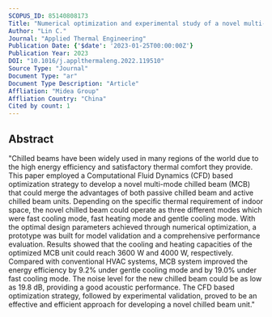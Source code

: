 ```yaml
---
SCOPUS_ID: 85140808173
Title: "Numerical optimization and experimental study of a novel multi-mode chilled beam"
Author: "Lin C."
Journal: "Applied Thermal Engineering"
Publication Date: {'$date': '2023-01-25T00:00:00Z'}
Publication Year: 2023
DOI: "10.1016/j.applthermaleng.2022.119510"
Source Type: "Journal"
Document Type: "ar"
Document Type Description: "Article"
Affliation: "Midea Group"
Affliation Country: "China"
Cited by count: 1
---
```


## Abstract
"Chilled beams have been widely used in many regions of the world due to the high energy efficiency and satisfactory thermal comfort they provide. This paper employed a Computational Fluid Dynamics (CFD) based optimization strategy to develop a novel multi-mode chilled beam (MCB) that could merge the advantages of both passive chilled beam and active chilled beam units. Depending on the specific thermal requirement of indoor space, the novel chilled beam could operate as three different modes which were fast cooling mode, fast heating mode and gentle cooling mode. With the optimal design parameters achieved through numerical optimization, a prototype was built for model validation and a comprehensive performance evaluation. Results showed that the cooling and heating capacities of the optimized MCB unit could reach 3600 W and 4000 W, respectively. Compared with conventional HVAC systems, MCB system improved the energy efficiency by 9.2% under gentle cooling mode and by 19.0% under fast cooling mode. The noise level for the new chilled beam could be as low as 19.8 dB, providing a good acoustic performance. The CFD based optimization strategy, followed by experimental validation, proved to be an effective and efficient approach for developing a novel chilled beam unit."
